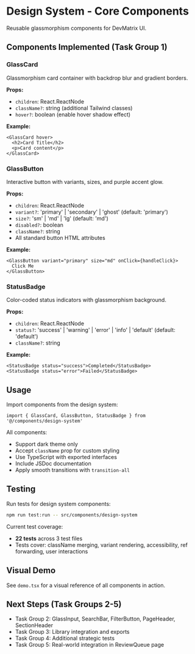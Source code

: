 # Design System - Core Components

Reusable glassmorphism components for DevMatrix UI.

## Components Implemented (Task Group 1)

### GlassCard
Glassmorphism card container with backdrop blur and gradient borders.

**Props:**
- `children`: React.ReactNode
- `className?`: string (additional Tailwind classes)
- `hover?`: boolean (enable hover shadow effect)

**Example:**
```tsx
<GlassCard hover>
  <h2>Card Title</h2>
  <p>Card content</p>
</GlassCard>
```

### GlassButton
Interactive button with variants, sizes, and purple accent glow.

**Props:**
- `children`: React.ReactNode
- `variant?`: 'primary' | 'secondary' | 'ghost' (default: 'primary')
- `size?`: 'sm' | 'md' | 'lg' (default: 'md')
- `disabled?`: boolean
- `className?`: string
- All standard button HTML attributes

**Example:**
```tsx
<GlassButton variant="primary" size="md" onClick={handleClick}>
  Click Me
</GlassButton>
```

### StatusBadge
Color-coded status indicators with glassmorphism background.

**Props:**
- `children`: React.ReactNode
- `status?`: 'success' | 'warning' | 'error' | 'info' | 'default' (default: 'default')
- `className?`: string

**Example:**
```tsx
<StatusBadge status="success">Completed</StatusBadge>
<StatusBadge status="error">Failed</StatusBadge>
```

## Usage

Import components from the design system:

```tsx
import { GlassCard, GlassButton, StatusBadge } from '@/components/design-system'
```

All components:
- Support dark theme only
- Accept `className` prop for custom styling
- Use TypeScript with exported interfaces
- Include JSDoc documentation
- Apply smooth transitions with `transition-all`

## Testing

Run tests for design system components:

```bash
npm run test:run -- src/components/design-system
```

Current test coverage:
- **22 tests** across 3 test files
- Tests cover: className merging, variant rendering, accessibility, ref forwarding, user interactions

## Visual Demo

See `demo.tsx` for a visual reference of all components in action.

## Next Steps (Task Groups 2-5)

- Task Group 2: GlassInput, SearchBar, FilterButton, PageHeader, SectionHeader
- Task Group 3: Library integration and exports
- Task Group 4: Additional strategic tests
- Task Group 5: Real-world integration in ReviewQueue page
